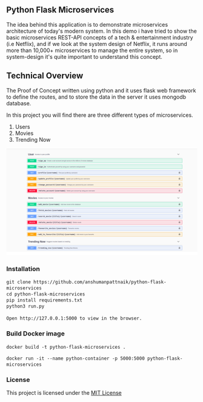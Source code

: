 ## Python Flask Microservices
The idea behind this application is to demonstrate microservices architecture of today's modern system. In this demo i have tried to show the basic microservices REST-API concepts of a tech & entertainment industry (i.e Netflix), and if we look at the system design of Netflix, it runs around more than 10,000+ microservices to manage the entire system, so in system-design it's quite important to understand this concept.

## Technical Overview
The Proof of Concept written using python and it uses flask web framework to define the routes, and to store the data in the server it uses mongodb database.

In this project you will find there are three different types of microservices.

1. Users
2. Movies
3. Trending Now

<img src="screenshots/swagger.png"/>

### Installation
``````````````````````````````````````````````````````````````````````````````````
git clone https://github.com/anshumanpattnaik/python-flask-microservices
cd python-flask-microservices
pip install requirements.txt
python3 run.py

Open http://127.0.0.1:5000 to view in the browser.
```````````````````````````````````````````````````````````````````````````````````

### Build Docker image

```````````````````````````````````````````````````````
docker build -t python-flask-microservices .
```````````````````````````````````````````````````````

```````````````````````````````````````````````````````````````````````````````
docker run -it --name python-container -p 5000:5000 python-flask-microservices
```````````````````````````````````````````````````````````````````````````````

### License
This project is licensed under the [MIT License](LICENSE)
